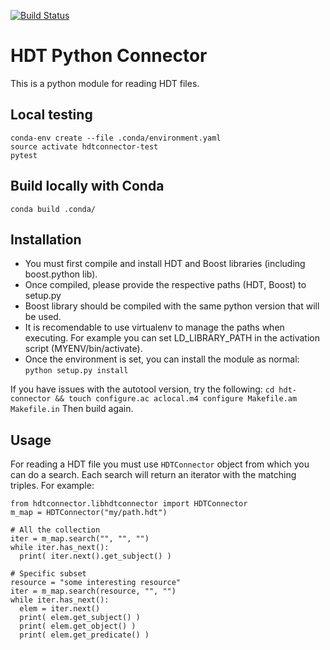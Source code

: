 [![Build Status](https://travis-ci.org/ptorrestr/hdt-connector.svg?branch=master)](https://travis-ci.org/ptorrestr/hdt-connector)

HDT Python Connector
=============

This is a python module for reading HDT files.

## Local testing

```
conda-env create --file .conda/environment.yaml
source activate hdtconnector-test
pytest
```

## Build locally with Conda
```
conda build .conda/
```


Installation
------------

* You must first compile and install HDT and Boost libraries (including boost.python lib).
* Once compiled, please provide the respective paths (HDT, Boost) to setup.py
* Boost library should be compiled with the same python version that will be used.
* It is recomendable to use virtualenv to manage the paths when executing. For example you can set LD\_LIBRARY\_PATH in the activation script (MYENV/bin/activate).
* Once the environment is set, you can install the module as normal: ``python setup.py install``

If you have issues with the autotool version, try the following:
``cd hdt-connector && touch configure.ac aclocal.m4 configure Makefile.am Makefile.in``
Then build again.

Usage
-----

For reading a HDT file you must use `HDTConnector` object from which you can do a search. Each search will return an iterator with the matching triples. For example:

```
from hdtconnector.libhdtconnector import HDTConnector
m_map = HDTConnector("my/path.hdt")

# All the collection
iter = m_map.search("", "", "")
while iter.has_next():
  print( iter.next().get_subject() )

# Specific subset
resource = "some interesting resource"
iter = m_map.search(resource, "", "")
while iter.has_next():
  elem = iter.next()
  print( elem.get_subject() )
  print( elem.get_object() )
  print( elem.get_predicate() )

```




